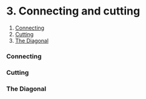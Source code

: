 # 3. Connecting and cutting

1. [Connecting](3.-connecting-and-cutting.md#connecting)
2. [Cutting](3.-connecting-and-cutting.md#cutting)
3. [The Diagonal](3.-connecting-and-cutting.md#the-diagonal)

### Connecting

### Cutting

### The Diagonal


